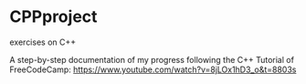 # CPPproject
exercises on C++

A step-by-step documentation of my progress following the C++ Tutorial of FreeCodeCamp: https://www.youtube.com/watch?v=8jLOx1hD3_o&t=8803s
